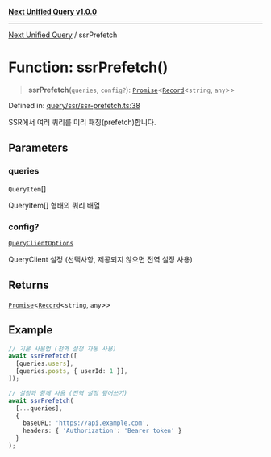 [**Next Unified Query v1.0.0**](../README.md)

***

[Next Unified Query](../globals.md) / ssrPrefetch

# Function: ssrPrefetch()

> **ssrPrefetch**(`queries`, `config?`): [`Promise`](https://developer.mozilla.org/docs/Web/JavaScript/Reference/Global_Objects/Promise)\<[`Record`](https://www.typescriptlang.org/docs/handbook/utility-types.html#recordkeys-type)\<`string`, `any`\>\>

Defined in: [query/ssr/ssr-prefetch.ts:38](https://github.com/newExpand/next-unified-query/blob/main/packages/core/src/query/ssr/ssr-prefetch.ts#L38)

SSR에서 여러 쿼리를 미리 패칭(prefetch)합니다.

## Parameters

### queries

`QueryItem`[]

QueryItem[] 형태의 쿼리 배열

### config?

[`QueryClientOptions`](../interfaces/QueryClientOptions.md)

QueryClient 설정 (선택사항, 제공되지 않으면 전역 설정 사용)

## Returns

[`Promise`](https://developer.mozilla.org/docs/Web/JavaScript/Reference/Global_Objects/Promise)\<[`Record`](https://www.typescriptlang.org/docs/handbook/utility-types.html#recordkeys-type)\<`string`, `any`\>\>

## Example

```typescript
// 기본 사용법 (전역 설정 자동 사용)
await ssrPrefetch([
  [queries.users],
  [queries.posts, { userId: 1 }],
]);

// 설정과 함께 사용 (전역 설정 덮어쓰기)
await ssrPrefetch(
  [...queries],
  {
    baseURL: 'https://api.example.com',
    headers: { 'Authorization': 'Bearer token' }
  }
);
```

